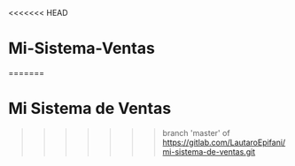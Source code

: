 <<<<<<< HEAD
# Mi-Sistema-Ventas
=======
# Mi Sistema de Ventas

>>>>>>> branch 'master' of https://gitlab.com/LautaroEpifani/mi-sistema-de-ventas.git
